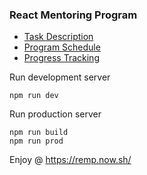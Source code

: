 ### React Mentoring Program

* [Task Description](https://kb.epam.com/download/attachments/459440136/task-react.pdf?api=v2)
* [Program Schedule](https://kb.epam.com/pages/viewpage.action?pageId=459440136)
* [Progress Tracking](https://docs.google.com/spreadsheets/d/1Ke-5YxRul_eoRDtYOpVS8IRyJroIbZ2szn-1WmPoNj0/edit#gid=0)

Run development server
```
npm run dev
```

Run production server
```
npm run build
npm run prod
```

Enjoy @ https://remp.now.sh/